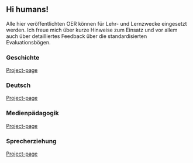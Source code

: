 ## Hi humans! 

Alle hier veröffentlichten OER können für Lehr- und Lernzwecke eingesetzt werden.
Ich freue mich über kurze Hinweise zum  Einsatz und vor allem auch über detailliertes Feedback über die standardisierten Evaluationsbögen.

### Geschichte
[Project-page](https://wissualisierung.github.io/geschichte/)

### Deutsch
[Project-page](https://wissualisierung.github.io/deutsch/)

### Medienpädagogik
[Project-page](https://wissualisierung.github.io/medpaed/)

### Sprecherziehung
[Project-page](https://wissualisierung.github.io/sprechkunst/)
